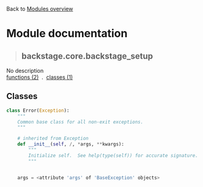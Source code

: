 Back to [Modules overview](https://github.com/pyrustic/backstage/blob/master/docs/modules/README.md)
  
# Module documentation
>## backstage.core.backstage\_setup
No description
<br>
[functions (2)](https://github.com/pyrustic/backstage/blob/master/docs/modules/content/backstage.core.backstage_setup/functions.md) &nbsp;.&nbsp; [classes (1)](https://github.com/pyrustic/backstage/blob/master/docs/modules/content/backstage.core.backstage_setup/classes.md)


## Classes
```python
class Error(Exception):
    """
    Common base class for all non-exit exceptions.
    """

    # inherited from Exception
    def __init__(self, /, *args, **kwargs):
        """
        Initialize self.  See help(type(self)) for accurate signature.
        """


    args = <attribute 'args' of 'BaseException' objects>
    
```

